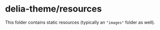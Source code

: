 # delia-theme/resources

This folder contains static resources (typically an `"images"` folder as well).
